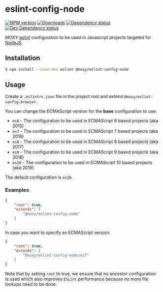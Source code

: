 # eslint-config-node

[![NPM version][npm-image]][npm-url] [![Downloads][downloads-image]][npm-url]
[![Dependency status][david-dm-image]][david-dm-url] [![Dev Dependency status][david-dm-dev-image]][david-dm-dev-url]

[npm-url]:https://npmjs.org/package/@moxy/eslint-config-node
[npm-image]:https://img.shields.io/npm/v/@moxy/eslint-config-node.svg
[downloads-image]:https://img.shields.io/npm/dm/@moxy/eslint-config-node.svg
[david-dm-url]:https://david-dm.org/moxystudio/eslint-config?path=packages/eslint-config-node
[david-dm-image]:https://img.shields.io/david/moxystudio/eslint-config.svg?path=packages/eslint-config-node
[david-dm-dev-url]:https://david-dm.org/moxystudio/eslint-config?type=dev&path=packages/eslint-config-node
[david-dm-dev-image]:https://img.shields.io/david/dev/moxystudio/eslint-config.svg?path=packages/eslint-config-node

MOXY [eslint](http://eslint.org/) configuration to be used in Javascript projects targeted for [NodeJS](https://nodejs.org).

## Installation

```sh
$ npm install --save-dev eslint @moxy/eslint-config-node
```

## Usage

Create a `.eslintrc.json` file in the project root and extend `@moxy/eslint-config-browser`.

You can change the ECMAScript version for the **base** configuration to use:

- `es6` - The configuration to be used in ECMAScript 6 based projects (aka 2015)
- `es7` - The configuration to be used in ECMAScript 7 based projects (aka 2016)
- `es8` - The configuration to be used in ECMAScript 8 based projects (aka 2017)
- `es9` - The configuration to be used in ECMAScript 9 based projects (aka 2018)
- `es10` - The configuration to be used in ECMAScript 10 based projects (aka 2019)

The default configuration is `es10`.

### Examples

```json
{
    "root": true,
    "extends": [
        "@moxy/eslint-config-node"
    ]
}
```

In case you want to specify an ECMAScript version:

```json
{
    "root": true,
    "extends": [
        "@moxy/eslint-config-node/es7"
    ]
}
```

Note that by setting `root` to true, we ensure that no ancestor configuration is used which also improves `ESLint` performance because no more file lookups need to be done.

